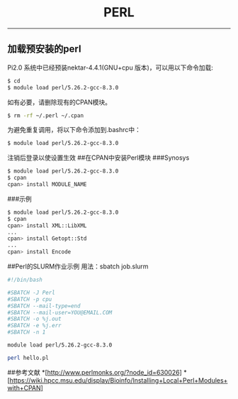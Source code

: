 # <center>PERL</centet>

-----------------

## 加载预安装的perl

Pi2.0 系统中已经预装nektar-4.4.1(GNU+cpu 版本)，可以用以下命令加载: 
```bash
$ cd 
$ module load perl/5.26.2-gcc-8.3.0
```
如有必要，请删除现有的CPAN模块。
```bash
$ rm -rf ~/.perl ~/.cpan
```
为避免重复调用，将以下命令添加到.bashrc中：
```bash
$ module load perl/5.26.2-gcc-8.3.0
```
注销后登录以使设置生效
##在CPAN中安装Perl模块
###Synosys
```bash
$ module load perl/5.26.2-gcc-8.3.0
$ cpan
cpan> install MODULE_NAME
```
###示例
```bash
$ module load perl/5.26.2-gcc-8.3.0
$ cpan
cpan> install XML::LibXML
...
cpan> install Getopt::Std
...
cpan> install Encode
```
##Perl的SLURM作业示例
用法：sbatch job.slurm
```bash
#!/bin/bash

#SBATCH -J Perl
#SBATCH -p cpu
#SBATCH --mail-type=end
#SBATCH --mail-user=YOU@EMAIL.COM
#SBATCH -o %j.out
#SBATCH -e %j.err
#SBATCH -n 1

module load perl/5.26.2-gcc-8.3.0

perl hello.pl
```
##参考文献
*[http://www.perlmonks.org/?node_id=630026]
*[https://wiki.hpcc.msu.edu/display/Bioinfo/Installing+Local+Perl+Modules+with+CPAN]


